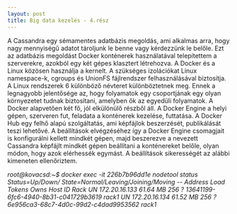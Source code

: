 ```yaml
---
layout: post
title: Big data kezelés - 4.rész
---
```


A Cassandra egy sémamentes adatbázis megoldás, ami alkalmas arra, hogy nagy mennyiségű adatot tároljunk le benne vagy kérdezzünk le belőle. Ezt az adatbázis megoldást Docker konténerek használatával telepítettem a szerverekre, azokból egy két gépes klasztert létrehozva. A Docker és a Linux közösen használja a kernelt. A szükséges izolációkat Linux namespace-k, cgroups és UnionFS fájlrendszer felhasználásával biztosítja. A Linux rendszerek 6 különböző névteret különböztetnek meg. Ennek a legnagyobb jelentősége az, hogy folyamatok egy csoportjának egy olyan környezetet tudnak biztosítani, amelyben ők az egyedüli folyamatok. A Docker alapvetően két fő, jól elkülönülő részből áll. A Docker Engine a helyi gépen, szerveren fut, feladata a konténerek kezelése, futtatása. A Docker Hub egy felhő alapú szolgáltatás, ami képfájlok beszerzését, publikálását teszi lehetővé. A beállítások elvégzéséhez így a Docker Engine csomagjait is konfigurálni kellett mindkét gépen, majd beszerezve a nevezett Cassandra képfájlt mindkét gépen beállítani a konténereket belőle, olyan módon, hogy azok elérhessék egymást. A beállítások sikerességét az alábbi kimeneten ellenőriztem.

_root@kovacsd:~$ docker exec -it 226b7b96dd1e nodetool status
Status=Up/Down/ State=Normal/Leaving/Joining/Moving
--  Address        Load       Tokens  Owns    Host ID                               Rack
UN  172.20.16.133  61.64 MB   256     ?       13641199-6fc6-4940-8b31-c041729b3619  rack1
UN  172.20.16.134  61.52 MB   256     ?       6e956ca3-68c7-4d0c-99d2-c4dad9953562  rack1_
